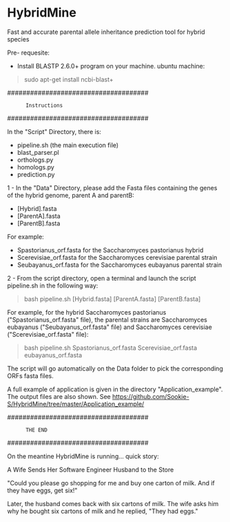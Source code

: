 # HybridMine
Fast and accurate parental allele inheritance prediction tool for hybrid species

Pre- requesite:

- Install BLASTP 2.6.0+ program on your machine.
ubuntu machine:
>sudo apt-get install ncbi-blast+


#####################################

          Instructions
          
#####################################

In the "Script" Directory, there is:
- pipeline.sh (the main execution file)
- blast_parser.pl
- orthologs.py
- homologs.py
- prediction.py

1 - In the "Data" Directory, please add the Fasta files containing the genes of the hybrid genome, parent A and parentB:
- [Hybrid].fasta
- [ParentA].fasta
- [ParentB].fasta

For example:
- Spastorianus_orf.fasta for the Saccharomyces pastorianus hybrid
- Scerevisiae_orf.fasta for the Saccharomyces cerevisiae parental strain
- Seubayanus_orf.fasta for the Saccharomyces eubayanus parental strain


2 - From the script directory, open a terminal and launch the script pipeline.sh in the following way:
> bash pipeline.sh [Hybrid.fasta] [ParentA.fasta] [ParentB.fasta]

For example, for the hybrid Saccharomyces pastorianus ("Spastorianus_orf.fasta" file), the parental strains are Saccharomyces eubayanus ("Seubayanus_orf.fasta" file) and Saccharomyces cerevisiae ("Scerevisiae_orf.fasta" file):
> bash pipeline.sh Spastorianus_orf.fasta Scerevisiae_orf.fasta eubayanus_orf.fasta

The script will go automatically on the Data folder to pick the corresponding ORFs fasta files.


A full example of application is given in the directory "Application_example". The output files are also shown.
See https://github.com/Sookie-S/HybridMine/tree/master/Application_example/





#####################################

          THE END
          
#####################################


On the meantine HybridMine is running... quick story:

A Wife Sends Her Software Engineer Husband to the Store 

"Could you please go shopping for me and buy one carton of milk. And if they have eggs, get six!"

Later, the husband comes back with six cartons of milk. The wife asks him why he bought six cartons of milk and he replied, "They had eggs."




